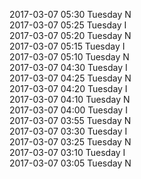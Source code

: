 2017-03-07 05:30 Tuesday  N  
2017-03-07 05:25 Tuesday  I  
2017-03-07 05:20 Tuesday  N  
2017-03-07 05:15 Tuesday  I  
2017-03-07 05:10 Tuesday  N  
2017-03-07 04:30 Tuesday  I  
2017-03-07 04:25 Tuesday  N  
2017-03-07 04:20 Tuesday  I  
2017-03-07 04:10 Tuesday  N  
2017-03-07 04:00 Tuesday  I  
2017-03-07 03:55 Tuesday  N  
2017-03-07 03:30 Tuesday  I  
2017-03-07 03:25 Tuesday  N  
2017-03-07 03:10 Tuesday  I  
2017-03-07 03:05 Tuesday  N  
